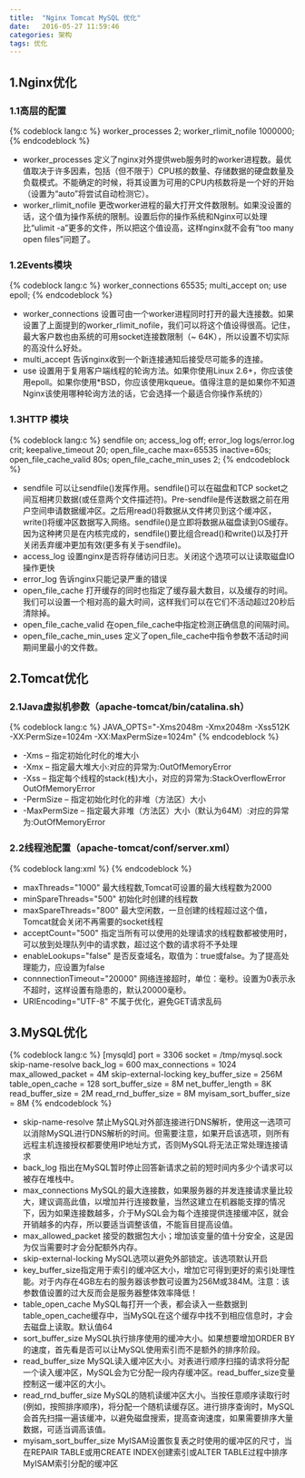 ```yaml
---
title:  "Nginx Tomcat MySQL 优化"
date:   2016-05-27 11:59:46
categories: 架构
tags: 优化
---
```


## 1.Nginx优化

### 1.1高层的配置

{% codeblock lang:c %}
worker_processes  2;
worker_rlimit_nofile 1000000;
{% endcodeblock %}

* worker_processes 定义了nginx对外提供web服务时的worker进程数。最优值取决于许多因素，包括（但不限于）CPU核的数量、存储数据的硬盘数量及负载模式。不能确定的时候，将其设置为可用的CPU内核数将是一个好的开始（设置为“auto”将尝试自动检测它）。
* worker_rlimit_nofile 更改worker进程的最大打开文件数限制。如果没设置的话，这个值为操作系统的限制。设置后你的操作系统和Nginx可以处理比“ulimit -a”更多的文件，所以把这个值设高，这样nginx就不会有“too many open files”问题了。
<!-- more -->
### 1.2Events模块
{% codeblock lang:c %}
worker_connections 65535; 
multi_accept on; 
use epoll; 
{% endcodeblock %}

* worker_connections 设置可由一个worker进程同时打开的最大连接数。如果设置了上面提到的worker_rlimit_nofile，我们可以将这个值设得很高。记住，最大客户数也由系统的可用socket连接数限制（~ 64K），所以设置不切实际的高没什么好处。
* multi_accept 告诉nginx收到一个新连接通知后接受尽可能多的连接。
* use 设置用于复用客户端线程的轮询方法。如果你使用Linux 2.6+，你应该使用epoll。如果你使用*BSD，你应该使用kqueue。值得注意的是如果你不知道Nginx该使用哪种轮询方法的话，它会选择一个最适合你操作系统的）

### 1.3HTTP 模块
{% codeblock lang:c %}
sendfile        on;
access_log 		off; 
error_log 		logs/error.log crit; 
keepalive_timeout  20; 
open_file_cache max=65535 inactive=60s; 
open_file_cache_valid 80s; 
open_file_cache_min_uses 2; 
{% endcodeblock %}

* sendfile 可以让sendfile()发挥作用。sendfile()可以在磁盘和TCP socket之间互相拷贝数据(或任意两个文件描述符)。Pre-sendfile是传送数据之前在用户空间申请数据缓冲区。之后用read()将数据从文件拷贝到这个缓冲区，write()将缓冲区数据写入网络。sendfile()是立即将数据从磁盘读到OS缓存。因为这种拷贝是在内核完成的，sendfile()要比组合read()和write()以及打开关闭丢弃缓冲更加有效(更多有关于sendfile)。
* access_log 设置nginx是否将存储访问日志。关闭这个选项可以让读取磁盘IO操作更快
* error_log 告诉nginx只能记录严重的错误
* open_file_cache 打开缓存的同时也指定了缓存最大数目，以及缓存的时间。我们可以设置一个相对高的最大时间，这样我们可以在它们不活动超过20秒后清除掉。
* open_file_cache_valid 在open_file_cache中指定检测正确信息的间隔时间。
* open_file_cache_min_uses 定义了open_file_cache中指令参数不活动时间期间里最小的文件数。

## 2.Tomcat优化

### 2.1Java虚拟机参数（apache-tomcat/bin/catalina.sh）
{% codeblock lang:c %}
JAVA_OPTS="-Xms2048m -Xmx2048m -Xss512K -XX:PermSize=1024m -XX:MaxPermSize=1024m"
{% endcodeblock %}

* -Xms – 指定初始化时化的堆大小
* -Xmx – 指定最大堆大小:对应的异常为:OutOfMemoryError
* -Xss – 指定每个线程的stack(栈)大小，对应的异常为:StackOverflowError OutOfMemoryError
* -PermSize – 指定初始化时化的非堆（方法区）大小
* -MaxPermSize – 指定最大非堆（方法区）大小（默认为64M）:对应的异常为:OutOfMemoryError

### 2.2线程池配置（apache-tomcat/conf/server.xml）
{% codeblock lang:xml %}
<Connector port="80" protocol="HTTP/1.1" 
	maxThreads="1000" 
	minSpareThreads="500" 
	maxSpareThreads="800" 
	acceptCount="2000"
	enableLookups="false" 
	connectionTimeout="20000" redirectPort="8443" URIEncoding="UTF-8"/>
{% endcodeblock %}

* maxThreads="1000"       	最大线程数,Tomcat可设置的最大线程数为2000
* minSpareThreads="500"		初始化时创建的线程数
* maxSpareThreads="800"		最大空闲数，一旦创建的线程超过这个值，Tomcat就会关闭不再需要的socket线程
* acceptCount="500"			指定当所有可以使用的处理请求的线程数都被使用时，可以放到处理队列中的请求数，超过这个数的请求将不予处理
* enableLookups="false"		是否反查域名，取值为：true或false。为了提高处理能力，应设置为false
* connnectionTimeout="20000"	网络连接超时，单位：毫秒。设置为0表示永不超时，这样设置有隐患的，默认20000毫秒。
* URIEncoding="UTF-8"			不属于优化，避免GET请求乱码

## 3.MySQL优化
{% codeblock lang:c %}
[mysqld]
port            = 3306
socket          = /tmp/mysql.sock
skip-name-resolve
back_log = 600 
max_connections = 1024
max_allowed_packet = 4M
skip-external-locking 
key_buffer_size = 256M
table_open_cache = 128
sort_buffer_size = 8M
net_buffer_length = 8K
read_buffer_size = 2M
read_rnd_buffer_size = 8M
myisam_sort_buffer_size = 8M
{% endcodeblock %}

* skip-name-resolve	禁止MySQL对外部连接进行DNS解析，使用这一选项可以消除MySQL进行DNS解析的时间。但需要注意，如果开启该选项，则所有远程主机连接授权都要使用IP地址方式，否则MySQL将无法正常处理连接请求
* back_log	指出在MySQL暂时停止回答新请求之前的短时间内多少个请求可以被存在堆栈中。
* max_connections MySQL的最大连接数，如果服务器的并发连接请求量比较大，建议调高此值，以增加并行连接数量，当然这建立在机器能支撑的情况下，因为如果连接数越多，介于MySQL会为每个连接提供连接缓冲区，就会开销越多的内存，所以要适当调整该值，不能盲目提高设值。
* max_allowed_packet 接受的数据包大小；增加该变量的值十分安全，这是因为仅当需要时才会分配额外内存。
* skip-external-locking MySQL选项以避免外部锁定。该选项默认开启
* key_buffer_size指定用于索引的缓冲区大小，增加它可得到更好的索引处理性能。对于内存在4GB左右的服务器该参数可设置为256M或384M。注意：该参数值设置的过大反而会是服务器整体效率降低！
* table_open_cache MySQL每打开一个表，都会读入一些数据到table_open_cache缓存中，当MySQL在这个缓存中找不到相应信息时，才会去磁盘上读取。默认值64
* sort_buffer_size MySQL执行排序使用的缓冲大小。如果想要增加ORDER BY的速度，首先看是否可以让MySQL使用索引而不是额外的排序阶段。
* read_buffer_size MySQL读入缓冲区大小。对表进行顺序扫描的请求将分配一个读入缓冲区，MySQL会为它分配一段内存缓冲区。read_buffer_size变量控制这一缓冲区的大小。
* read_rnd_buffer_size MySQL的随机读缓冲区大小。当按任意顺序读取行时(例如，按照排序顺序)，将分配一个随机读缓存区。进行排序查询时，MySQL会首先扫描一遍该缓冲，以避免磁盘搜索，提高查询速度，如果需要排序大量数据，可适当调高该值。
* myisam_sort_buffer_size MyISAM设置恢复表之时使用的缓冲区的尺寸，当在REPAIR TABLE或用CREATE INDEX创建索引或ALTER TABLE过程中排序 MyISAM索引分配的缓冲区